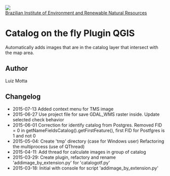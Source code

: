 <!-- IBAMA logo -->
[ibama_logo]: http://upload.wikimedia.org/wikipedia/commons/thumb/8/81/Logo_IBAMA.svg/150px-Logo_IBAMA.svg.png

![][ibama_logo]  
[Brazilian Institute of Environment and Renewable Natural Resources](http://www.ibama.gov.br)

# Catalog on the fly Plugin QGIS

Automatically adds  images that are in the catalog layer that intersect with the map area.

## Author
Luiz Motta

## Changelog
- 2015-07-13
Added context menu for TMS image
- 2015-06-27
Use project file for save GDAL_WMS raster inside.
Update selected check behavior 
- 2015-06-01
Correction for identify catalog from Postgres.
Removed FID = 0 in getNameFieldsCatalog().getFirstFeature(), first FID for Postfgres is 1 and not 0
- 2015-05-04:
Create 'tmp' directory (case for Windows user)
Refactoring the multiprocess (use of QThread) 
- 2015-04-11:
Add thread for calculate images in group of catalog
- 2015-03-29:
Create plugin, refactory and rename 'addimage_by_extension.py' for 'catalogotf.py'
- 2015-03-18:
 Initial with console for script 'addimage_by_extension.py'
